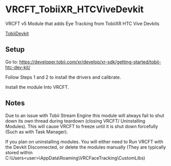 # VRCFT_TobiiXR_HTCViveDevkit
VRCFT v5 Module that adds Eye Tracking from TobiiXR HTC Vive Devkits

[TobiiDevkit](TobiiDevkit.png)

## Setup

Go to: https://developer.tobii.com/xr/develop/xr-sdk/getting-started/tobii-htc-dev-kit/

Follow Steps 1 and 2 to install the drivers and calibrate.

Install the module Into VRCFT.

## Notes

Due to an issue with Tobii Stream Engine this module will always fail to shut down its own thread during teardown (closing VRCFT/ Uninstalling Modules). This will cause VRCFT to freeze until it is shut down forcefully (Such as with Task Manager). 

If you plan on uninstalling modules. You will either need to Run VRCFT with the Devkit Disconnected, or delete the modules manually (They are typically stored within C:\Users\<user>\AppData\Roaming\VRCFaceTracking\CustomLibs)
